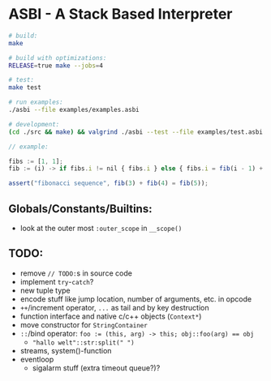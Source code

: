 # ASBI - A Stack Based Interpreter

```sh
# build:
make

# build with optimizations:
RELEASE=true make --jobs=4

# test:
make test

# run examples:
./asbi --file examples/examples.asbi

# development:
(cd ./src && make) && valgrind ./asbi --test --file examples/test.asbi
```

```js
// example:

fibs := [1, 1];
fib := (i) -> if fibs.i != nil { fibs.i } else { fibs.i = fib(i - 1) + fib(i - 2) };

assert("fibonacci sequence", fib(3) + fib(4) = fib(5));
```

## Globals/Constants/Builtins:
- look at the outer most `:outer_scope` in `__scope()`

## TODO:
- remove `// TODO:`s in source code
- implement `try`-`catch`?
- new tuple type
- encode stuff like jump location, number of arguments, etc. in opcode
- `++`/increment operator, `...` as tail and by key destruction
- function interface and native c/c++ objects (`Context*`)
- move constructor for `StringContainer`
- `::`/bind operator: `foo := (this, arg) -> this; obj::foo(arg) == obj`
	- `"hallo welt"::str:split(" ")`
- streams, system()-function
- eventloop
	- sigalarm stuff (extra timeout queue?)?
